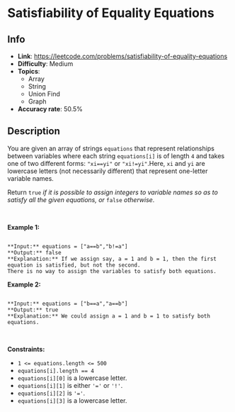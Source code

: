 # Satisfiability of Equality Equations

## Info  
- **Link**: https://leetcode.com/problems/satisfiability-of-equality-equations
- **Difficulty**: Medium  
- **Topics**:   
    - Array
    - String
    - Union Find
    - Graph
- **Accuracy rate**: 50.5%  

## Description  
    
You are given an array of strings `equations` that represent relationships between variables where each string `equations[i]` is of length `4` and takes one of two different forms: `"xi==yi"` or `"xi!=yi"`.Here, `xi` and `yi` are lowercase letters (not necessarily different) that represent one-letter variable names.


Return `true` *if it is possible to assign integers to variable names so as to satisfy all the given equations, or* `false` *otherwise*.


 


**Example 1:**



```

**Input:** equations = ["a==b","b!=a"]
**Output:** false
**Explanation:** If we assign say, a = 1 and b = 1, then the first equation is satisfied, but not the second.
There is no way to assign the variables to satisfy both equations.

```

**Example 2:**



```

**Input:** equations = ["b==a","a==b"]
**Output:** true
**Explanation:** We could assign a = 1 and b = 1 to satisfy both equations.

```

 


**Constraints:**


* `1 <= equations.length <= 500`
* `equations[i].length == 4`
* `equations[i][0]` is a lowercase letter.
* `equations[i][1]` is either `'='` or `'!'`.
* `equations[i][2]` is `'='`.
* `equations[i][3]` is a lowercase letter.


  
    